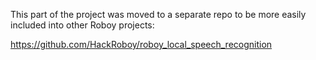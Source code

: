 This part of the project was moved to a separate repo to be more easily included into other Roboy projects:

https://github.com/HackRoboy/roboy_local_speech_recognition
